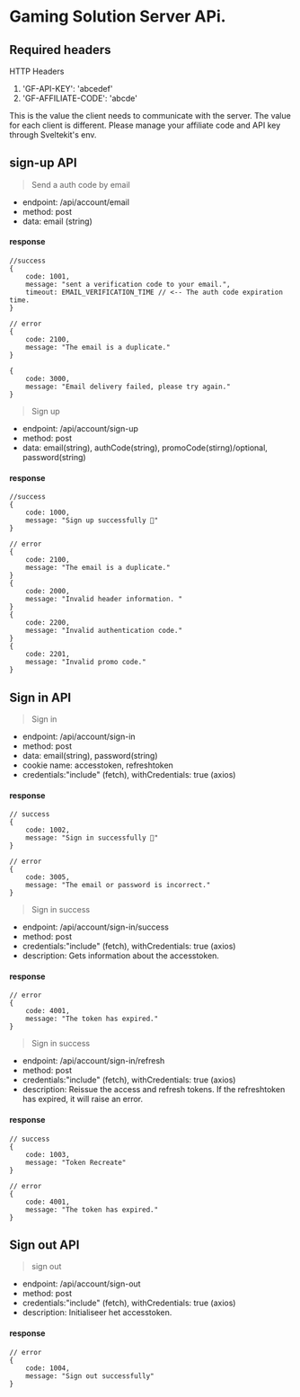 # Gaming Solution Server APi.
## Required headers
HTTP Headers
1. 'GF-API-KEY': 'abcedef'
2. 'GF-AFFILIATE-CODE': 'abcde'

This is the value the client needs to communicate with the server.
The value for each client is different.
Please manage your affiliate code and API key through Sveltekit's env.

## sign-up API
> Send a auth code by email
- endpoint: /api/account/email
- method: post
- data: email (string)

#### response
````
//success
{
    code: 1001,
    message: "sent a verification code to your email.",
    timeout: EMAIL_VERIFICATION_TIME // <-- The auth code expiration time.
}

// error
{
    code: 2100,
    message: "The email is a duplicate."
}

{
    code: 3000,
    message: "Email delivery failed, please try again."
}
````

> Sign up
- endpoint: /api/account/sign-up
- method: post
- data: email(string), authCode(string), promoCode(stirng)/optional, password(string)

#### response
````
//success
{
    code: 1000, 
    message: "Sign up successfully 🎉"
}

// error
{
    code: 2100,
    message: "The email is a duplicate."
}
{
    code: 2000,
    message: "Invalid header information. "
}
{
    code: 2200,
    message: "Invalid authentication code."
}
{
    code: 2201,
    message: "Invalid promo code."
}
````

## Sign in API
> Sign in
- endpoint: /api/account/sign-in
- method: post
- data: email(string), password(string)
- cookie name: accesstoken, refreshtoken
- credentials:"include" (fetch), withCredentials: true (axios)

#### response
````
// success
{
    code: 1002, 
    message: "Sign in successfully 🎉"
}

// error
{
    code: 3005,
    message: "The email or password is incorrect."
} 
````

> Sign in success
- endpoint: /api/account/sign-in/success
- method: post
- credentials:"include" (fetch), withCredentials: true (axios)
- description: Gets information about the accesstoken.

#### response
````
// error
{
    code: 4001,
    message: "The token has expired."
}
````

> Sign in success
- endpoint: /api/account/sign-in/refresh
- method: post
- credentials:"include" (fetch), withCredentials: true (axios)
- description: Reissue the access and refresh tokens. If the refreshtoken has expired, it will raise an error.

#### response
````
// success
{
    code: 1003,
    message: "Token Recreate"
}

// error
{
    code: 4001,
    message: "The token has expired."
}
````

## Sign out API

>sign out
- endpoint: /api/account/sign-out
- method: post
- credentials:"include" (fetch), withCredentials: true (axios)
- description: Initialiseer het accesstoken.

#### response
````
// error
{
    code: 1004,
    message: "Sign out successfully"
}
````


